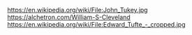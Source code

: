 https://en.wikipedia.org/wiki/File:John_Tukey.jpg
https://alchetron.com/William-S-Cleveland
https://en.wikipedia.org/wiki/File:Edward_Tufte_-_cropped.jpg

